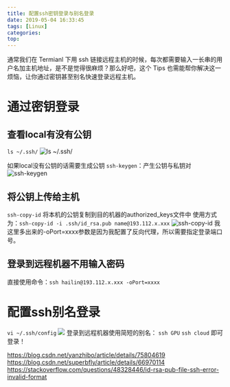 ```yaml
---
title: 配置ssh密钥登录与别名登录
date: 2019-05-04 16:33:45
tags: [Linux]
categories:
top:
---
```

通常我们在 Termianl 下用 ssh 链接远程主机的时候，每次都需要输入一长串的用户名加主机地址，是不是觉得很麻烦？那么好吧，这个 Tips 也需能帮你解决这一烦恼，让你通过密钥甚至别名快速登录远程主机。
<!-- more -->
# 通过密钥登录
## 查看local有没有公钥
`ls ~/.ssh/`
![ls ~/.ssh/](20180816111251441)

如果local没有公钥的话需要生成公钥
`ssh-keygen`：产生公钥与私钥对
![ssh-keygen](2019-05-04-16-51-01.png)
## 将公钥上传给主机
`ssh-copy-id` 将本机的公钥复制到目的机器的authorized_keys文件中
使用方式为：`ssh-copy-id -i .ssh/id_rsa.pub name@193.112.x.xxx`
![ssh-copy-id](2019-05-04-16-31-52.png)
我这里多出来的-oPort=xxxx参数是因为我配置了反向代理，所以需要指定登录端口号。

## 登录到远程机器不用输入密码
直接使用命令：`ssh hailin@193.112.x.xxx -oPort=xxxx`

# 配置ssh别名登录
`vi ~/.ssh/config`
![](20180809175741834)
登录到远程机器使用简短的别名：
`ssh GPU`
`ssh cloud`
即可登录！


https://blog.csdn.net/yanzhibo/article/details/75804619
https://blog.csdn.net/superbfly/article/details/66970114
https://stackoverflow.com/questions/48328446/id-rsa-pub-file-ssh-error-invalid-format
